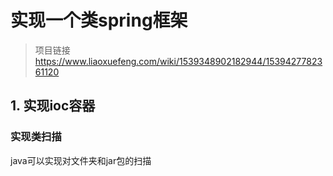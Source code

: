 # 实现一个类spring框架
>项目链接 https://www.liaoxuefeng.com/wiki/1539348902182944/1539427782361120    

## 1. 实现ioc容器

### 实现类扫描
java可以实现对文件夹和jar包的扫描
